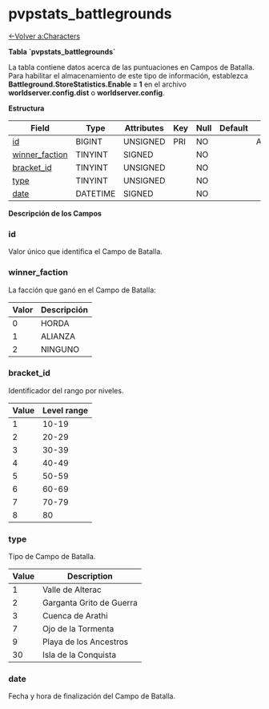 # pvpstats\_battlegrounds

[<-Volver a:Characters](database-characters)

**Tabla \`pvpstats\_battlegrounds\`**

La tabla contiene datos acerca de las puntuaciones en Campos de Batalla. Para habilitar el almacenamiento de este tipo de información, establezca **Battleground.StoreStatistics.Enable = 1** en el archivo **worldserver.config.dist** o **worldserver.config**.

**Estructura**

| Field               | Type     | Attributes | Key | Null | Default | Extra          | Comment |
| ------------------- | -------- | ---------- | --- | ---- | ------- | -------------- | ------- |
| [id][1]             | BIGINT   | UNSIGNED   | PRI | NO   |         | AUTO_INCREMENT |         |
| [winner_faction][2] | TINYINT  | SIGNED     |     | NO   |         |                |         |
| [bracket_id][3]     | TINYINT  | UNSIGNED   |     | NO   |         |                |         |
| [type][4]           | TINYINT  | UNSIGNED   |     | NO   |         |                |         |
| [date][5]           | DATETIME | SIGNED     |     | NO   |         |                |         |

[1]: #id
[2]: #winnerfaction
[3]: #bracketid
[4]: #type
[5]: #date

**Descripción de los Campos**

### id

Valor único que identifica el Campo de Batalla.

### winner\_faction

La facción que ganó en el Campo de Batalla:

| Valor | Descripción |
| ----- | ----------- |
| 0     | HORDA       |
| 1     | ALIANZA     |
| 2     | NINGUNO     |

### bracket\_id

Identificador del rango por niveles.

| Value | Level range |
| ----- | ----------- |
| 1     | 10-19       |
| 2     | 20-29       |
| 3     | 30-39       |
| 4     | 40-49       |
| 5     | 50-59       |
| 6     | 60-69       |
| 7     | 70-79       |
| 8     | 80          |

### type

Tipo de Campo de Batalla.

| Value | Description                       |
| ----- | --------------------------------- |
| 1     | Valle de Alterac                  |
| 2     | Garganta Grito de Guerra          |
| 3     | Cuenca de Arathi                  |
| 7     | Ojo de la Tormenta                |
| 9     | Playa de los Ancestros            |
| 30    | Isla de la Conquista              |

### date

Fecha y hora de finalización del Campo de Batalla.
